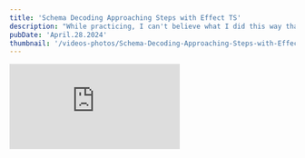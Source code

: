 ```yaml
---
title: 'Schema Decoding Approaching Steps with Effect TS'
description: "While practicing, I can't believe what I did this way that my productivity was automatic to getting approaches better and better. more steps could be there i absolutely will dive deep. stay tuned."
pubDate: 'April.28.2024'
thumbnail: '/videos-photos/Schema-Decoding-Approaching-Steps-with-Effect-TS.webp'
---
```


<iframe 
  class="youtube-frame"
  src="https://www.youtube.com/embed/DtDf6DUP1-Y?si=gSAPiy5E67myU88a"
  title="YouTube video player" 
  frameborder="0"
  allow="accelerometer; autoplay; clipboard-write; encrypted-media; gyroscope; picture-in-picture; web-share"
  referrerpolicy="strict-origin-when-cross-origin"
  allowfullscreen>
</iframe>
